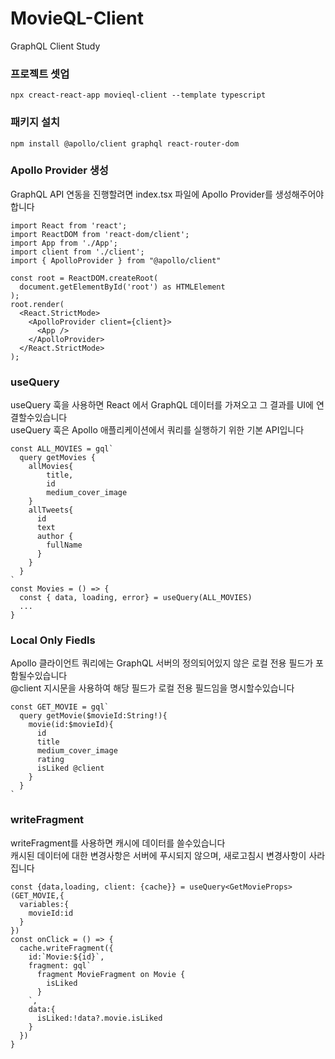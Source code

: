 # MovieQL-Client
GraphQL Client Study

### 프로젝트 셋업
```
npx creact-react-app movieql-client --template typescript
```

### 패키지 설치
```
npm install @apollo/client graphql react-router-dom
```

### Apollo Provider 생성
GraphQL API 연동을 진행할려면 index.tsx 파일에 Apollo Provider를 생성해주어야합니다
```
import React from 'react';
import ReactDOM from 'react-dom/client';
import App from './App';
import client from './client';
import { ApolloProvider } from "@apollo/client"

const root = ReactDOM.createRoot(
  document.getElementById('root') as HTMLElement
);
root.render(
  <React.StrictMode>
    <ApolloProvider client={client}>
      <App />
    </ApolloProvider>
  </React.StrictMode>
);
```

### useQuery
useQuery 훅을 사용하면 React 에서 GraphQL 데이터를 가져오고 그 결과를 UI에 연결할수있습니다<br/>
useQuery 훅은 Apollo 애플리케이션에서 쿼리를 실행하기 위한 기본 API입니다
```
const ALL_MOVIES = gql`
  query getMovies {
    allMovies{
        title,
        id
        medium_cover_image
    }
    allTweets{
      id
      text
      author {
        fullName
      }
    }
  }
`
const Movies = () => {
  const { data, loading, error} = useQuery(ALL_MOVIES)
  ...
}
```

### Local Only Fiedls
Apollo 클라이언트 쿼리에는 GraphQL 서버의 정의되어있지 않은 로컬 전용 필드가 포함될수있습니다<br/>
@client 지시문을 사용하여 해당 필드가 로컬 전용 필드임을 명시할수있습니다
```
const GET_MOVIE = gql`
  query getMovie($movieId:String!){
    movie(id:$movieId){
      id
      title
      medium_cover_image
      rating
      isLiked @client
    }
  }
`
```

### writeFragment
writeFragment를 사용하면 캐시에 데이터를 쓸수있습니다<br/>
캐시된 데이터에 대한 변경사항은 서버에 푸시되지 않으며, 새로고침시 변경사항이 사라집니다
```
const {data,loading, client: {cache}} = useQuery<GetMovieProps>(GET_MOVIE,{
  variables:{
    movieId:id
  }
})
const onClick = () => {
  cache.writeFragment({
    id:`Movie:${id}`,
    fragment: gql`
      fragment MovieFragment on Movie {
        isLiked
      }
    `,
    data:{
      isLiked:!data?.movie.isLiked
    }
  })
}
```
